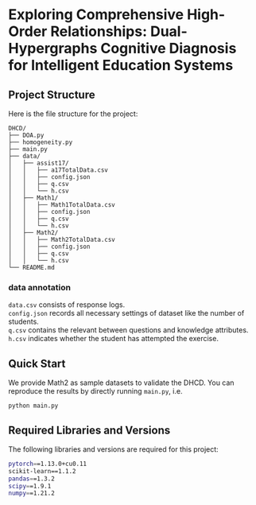 # Exploring Comprehensive High-Order Relationships: Dual-Hypergraphs Cognitive Diagnosis for Intelligent Education Systems



## Project Structure

Here is the file structure for the project:
```
DHCD/
├── DOA.py
├── homogeneity.py
├── main.py
├── data/
│   ├── assist17/
│   │   ├── a17TotalData.csv
│   │   ├── config.json
│   │   ├── q.csv
│   │   └── h.csv
│   ├── Math1/
│   │   ├── Math1TotalData.csv
│   │   ├── config.json
│   │   ├── q.csv
│   │   └── h.csv     
│   ├── Math2/
│   │   ├── Math2TotalData.csv
│   │   ├── config.json
│   │   ├── q.csv
│   │   └── h.csv 
└── README.md
```
### data annotation
`data.csv` consists of response logs.<br>
`config.json` records all necessary settings of dataset like the number of students.<br>
`q.csv` contains the relevant between questions and knowledge attributes.<br>
`h.csv` indicates whether the student has attempted the exercise.
## Quick Start
We provide Math2 as sample datasets to validate the DHCD. You can reproduce the results by directly running `main.py`, i.e.

`python main.py`


## Required Libraries and Versions

The following libraries and versions are required for this project:

```bash
pytorch==1.13.0+cu0.11
scikit-learn==1.1.2
pandas==1.3.2
scipy==1.9.1
numpy==1.21.2